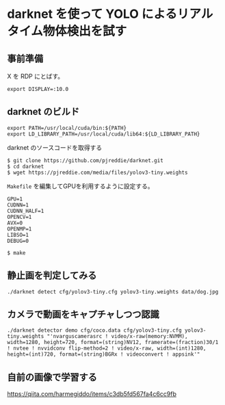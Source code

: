 # darknet を使って YOLO によるリアルタイム物体検出を試す

## 事前準備
X を RDP にとばす。
```
export DISPLAY=:10.0
```

## darknet のビルド

```
export PATH=/usr/local/cuda/bin:${PATH}
export LD_LIBRARY_PATH=/usr/local/cuda/lib64:${LD_LIBRARY_PATH}
```

darknet のソースコードを取得する

```
$ git clone https://github.com/pjreddie/darknet.git
$ cd darknet
$ wget https://pjreddie.com/media/files/yolov3-tiny.weights
```

```Makefile``` を編集してGPUを利用するように設定する。

```
GPU=1
CUDNN=1
CUDNN_HALF=1
OPENCV=1
AVX=0
OPENMP=1
LIBSO=1
DEBUG=0
```

```
$ make
```

## 静止画を判定してみる

```
./darknet detect cfg/yolov3-tiny.cfg yolov3-tiny.weights data/dog.jpg
```

## カメラで動画をキャプチャしつつ認識

```
./darknet detector demo cfg/coco.data cfg/yolov3-tiny.cfg yolov3-tiny.weights "'nvarguscamerasrc ! video/x-raw(memory:NVMM), width=1280, height=720, format=(string)NV12, framerate=(fraction)30/1 ! nvtee ! nvvidconv flip-method=2 ! video/x-raw, width=(int)1280, height=(int)720, format=(string)BGRx ! videoconvert ! appsink'"
```

## 自前の画像で学習する

https://qiita.com/harmegiddo/items/c3db5fd567fa4c6cc9fb
